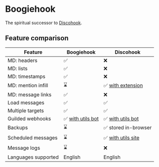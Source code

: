 # Boogiehook

The spiritual successor to [Discohook](https://github.com/discohook).

## Feature comparison

| Feature            | Boogiehook                                      | Discohook                                              |
|--------------------|-------------------------------------------------|--------------------------------------------------------|
| MD: headers        | ✅                                               | ❌                                                      |
| MD: lists          | ✅                                               | ❌                                                      |
| MD: timestamps     | ✅                                               | ❌                                                      |
| MD: mention infill | ⌛                                               | ✅ [with extension](https://dutils.shay.cat/extension)  |
| MD: message links  | ✅                                               | ❌                                                      |
| Load messages      | ✅                                               | ✅                                                      |
| Multiple targets   | ✅                                               | ✅                                                      |
| Guilded webhooks   | ✅ [with utils bot](https://dutils.shay.cat/bot) | ✅ [with utils bot](https://dutils.shay.cat/bot)        |
| Backups            | ⌛                                               | ✅ stored in-browser                                    |
| Scheduled messages | ⌛                                               | ✅ [with utils site](https://dutils.shay.cat/scheduler) |
| Message logs       | ⌛                                               | ❌                                                      |
| Languages supported | English                                          | English                                                  |
